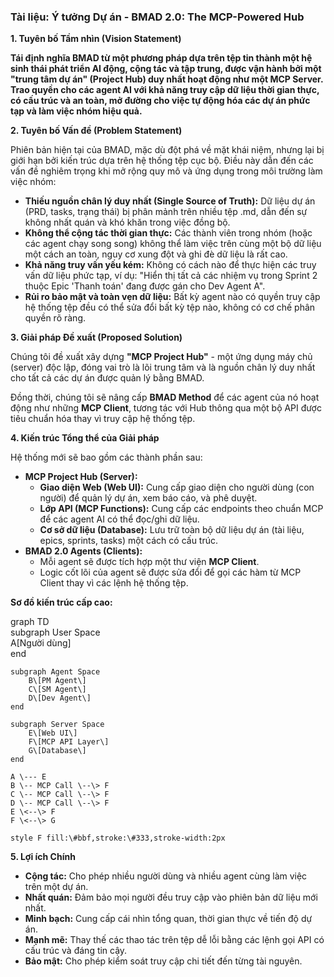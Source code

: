 ### **Tài liệu: Ý tưởng Dự án \- BMAD 2.0: The MCP-Powered Hub**

**1\. Tuyên bố Tầm nhìn (Vision Statement)**

**Tái định nghĩa BMAD từ một phương pháp dựa trên tệp tin thành một hệ sinh thái phát triển AI động, cộng tác và tập trung, được vận hành bởi một "trung tâm dự án" (Project Hub) duy nhất hoạt động như một MCP Server. Trao quyền cho các agent AI với khả năng truy cập dữ liệu thời gian thực, có cấu trúc và an toàn, mở đường cho việc tự động hóa các dự án phức tạp và làm việc nhóm hiệu quả.**

**2\. Tuyên bố Vấn đề (Problem Statement)**

Phiên bản hiện tại của BMAD, mặc dù đột phá về mặt khái niệm, nhưng lại bị giới hạn bởi kiến trúc dựa trên hệ thống tệp cục bộ. Điều này dẫn đến các vấn đề nghiêm trọng khi mở rộng quy mô và ứng dụng trong môi trường làm việc nhóm:

* **Thiếu nguồn chân lý duy nhất (Single Source of Truth):** Dữ liệu dự án (PRD, tasks, trạng thái) bị phân mảnh trên nhiều tệp .md, dẫn đến sự không nhất quán và khó khăn trong việc đồng bộ.  
* **Không thể cộng tác thời gian thực:** Các thành viên trong nhóm (hoặc các agent chạy song song) không thể làm việc trên cùng một bộ dữ liệu một cách an toàn, nguy cơ xung đột và ghi đè dữ liệu là rất cao.  
* **Khả năng truy vấn yếu kém:** Không có cách nào để thực hiện các truy vấn dữ liệu phức tạp, ví dụ: "Hiển thị tất cả các nhiệm vụ trong Sprint 2 thuộc Epic 'Thanh toán' đang được gán cho Dev Agent A".  
* **Rủi ro bảo mật và toàn vẹn dữ liệu:** Bất kỳ agent nào có quyền truy cập hệ thống tệp đều có thể sửa đổi bất kỳ tệp nào, không có cơ chế phân quyền rõ ràng.

**3\. Giải pháp Đề xuất (Proposed Solution)**

Chúng tôi đề xuất xây dựng **"MCP Project Hub"** \- một ứng dụng máy chủ (server) độc lập, đóng vai trò là lõi trung tâm và là nguồn chân lý duy nhất cho tất cả các dự án được quản lý bằng BMAD.

Đồng thời, chúng tôi sẽ nâng cấp **BMAD Method** để các agent của nó hoạt động như những **MCP Client**, tương tác với Hub thông qua một bộ API được tiêu chuẩn hóa thay vì truy cập hệ thống tệp.

**4\. Kiến trúc Tổng thể của Giải pháp**

Hệ thống mới sẽ bao gồm các thành phần sau:

* **MCP Project Hub (Server):**  
  * **Giao diện Web (Web UI):** Cung cấp giao diện cho người dùng (con người) để quản lý dự án, xem báo cáo, và phê duyệt.  
  * **Lớp API (MCP Functions):** Cung cấp các endpoints theo chuẩn MCP để các agent AI có thể đọc/ghi dữ liệu.  
  * **Cơ sở dữ liệu (Database):** Lưu trữ toàn bộ dữ liệu dự án (tài liệu, epics, sprints, tasks) một cách có cấu trúc.  
* **BMAD 2.0 Agents (Clients):**  
  * Mỗi agent sẽ được tích hợp một thư viện **MCP Client**.  
  * Logic cốt lõi của agent sẽ được sửa đổi để gọi các hàm từ MCP Client thay vì các lệnh hệ thống tệp.

**Sơ đồ kiến trúc cấp cao:**

graph TD  
    subgraph User Space  
        A\[Người dùng\]  
    end

    subgraph Agent Space  
        B\[PM Agent\]  
        C\[SM Agent\]  
        D\[Dev Agent\]  
    end

    subgraph Server Space  
        E\[Web UI\]  
        F\[MCP API Layer\]  
        G\[Database\]  
    end

    A \--- E  
    B \-- MCP Call \--\> F  
    C \-- MCP Call \--\> F  
    D \-- MCP Call \--\> F  
    E \<--\> F  
    F \<--\> G

    style F fill:\#bbf,stroke:\#333,stroke-width:2px

**5\. Lợi ích Chính**

* **Cộng tác:** Cho phép nhiều người dùng và nhiều agent cùng làm việc trên một dự án.  
* **Nhất quán:** Đảm bảo mọi người đều truy cập vào phiên bản dữ liệu mới nhất.  
* **Minh bạch:** Cung cấp cái nhìn tổng quan, thời gian thực về tiến độ dự án.  
* **Mạnh mẽ:** Thay thế các thao tác trên tệp dễ lỗi bằng các lệnh gọi API có cấu trúc và đáng tin cậy.  
* **Bảo mật:** Cho phép kiểm soát truy cập chi tiết đến từng tài nguyên.